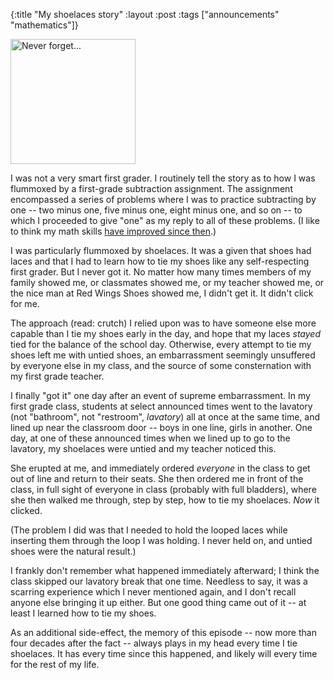 {:title "My shoelaces story"
:layout :post
:tags  ["announcements" "mathematics"]}

<img src="http://www.szcz.org/img/shoelaces.jpg" alt="Never forget..." width="200px"/><br>

I was not a very smart first grader.  I routinely tell the story as to how I was flummoxed by a first-grade subtraction assignment.  The assignment encompassed a series of problems where I was to practice subtracting by one -- two minus one, five minus one, eight minus one, and so on -- to which I proceeded to give "one" as my reply to all of these problems.  (I like to think my math skills [have improved since then](http://www.szcz.org/mathematics/).)

I was particularly flummoxed by shoelaces.  It was a given that shoes had laces and that I had to learn how to tie my shoes like any self-respecting first grader.  But I never got it.  No matter how many times members of my family showed me, or classmates showed me, or my teacher showed me, or the nice man at Red Wings Shoes showed me, I didn't get it.  It didn't click for me.  

The approach (read: crutch) I relied upon was to have someone else more capable than I tie my shoes early in the day, and hope that my laces _stayed_ tied for the balance of the school day.  Otherwise, every attempt to tie my shoes left me with untied shoes, an embarrassment seemingly unsuffered by everyone else in my class, and the source of some consternation with my first grade teacher.  

I finally "got it" one day after an event of supreme embarrassment.  In my first grade class, students at select announced times went to the lavatory (not "bathroom", not "restroom", _lavatory_) all at once at the same time, and lined up near the classroom door -- boys in one line, girls in another.  One day, at one of these announced times when we lined up to go to the lavatory, my shoelaces were untied and my teacher noticed this.  

She erupted at me, and immediately ordered _everyone_ in the class to get out of line and return to their seats.  She then ordered me in front of the class, in full sight of everyone in class (probably with full bladders), where she then walked me through, step by step, how to tie my shoelaces.  _Now_ it clicked.  

(The problem I did was that I needed to hold the looped laces while inserting them through the loop I was holding.  I never held on, and untied shoes were the natural result.)

I frankly don't remember what happened immediately afterward; I think the class skipped our lavatory break that one time.  Needless to say, it was a scarring experience which I never mentioned again, and I don't recall anyone else bringing it up either.  But one good thing came out of it -- at least I learned how to tie my shoes.

As an additional side-effect, the memory of this episode -- now more than four decades after the fact -- always plays in my head every time I tie shoelaces.  It has every time since this happened, and likely will every time for the rest of my life.
